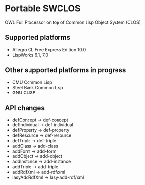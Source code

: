 Portable SWCLOS
======

OWL Full Processor on top of Common Lisp Object System (CLOS)

## Supported platforms

* Allegro CL Free Express Edition 10.0
* LispWorks 6.1, 7.0

## Other supported platforms in progress

* CMU Common Lisp
* Steel Bank Common Lisp
* GNU CLISP

## API changes

* defConcept &rarr; def-concept
* defIndividual &rarr; def-individual
* defProperty &rarr; def-property
* defResource &rarr; def-resource
* defTriple &rarr; def-triple
* addClass &rarr; add-class
* addForm &rarr; add-form
* addObject &rarr; add-object
* addInstance &rarr; add-instance
* addTriple &rarr; add-triple
* addRdfXml &rarr; add-rdf/xml
* lasyAddRdfXml &rarr; lasy-add-rdf/xml
